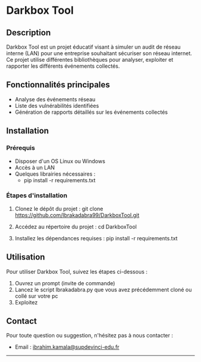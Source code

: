 # Darkbox Tool

## Description
Darkbox Tool est un projet éducatif visant à simuler un audit de réseau interne (LAN) pour une entreprise souhaitant sécuriser son réseau internet. 
Ce projet utilise différentes bibliothèques pour analyser, exploiter et rapporter les différents événements collectés.

## Fonctionnalités principales
- Analyse des événements réseau 
- Liste des vulnérabilités identifiées
- Génération de rapports détaillés sur les événements collectés

## Installation

### Prérequis
- Disposer d'un OS Linux ou Windows
- Accès à un LAN
- Quelques librairies nécessaires :
    - pip install -r requirements.txt

### Étapes d'installation
1. Clonez le dépôt du projet :
   git clone https://github.com/Ibrakadabra99/DarkboxTool.git

2. Accédez au répertoire du projet :
   cd DarkboxTool

3. Installez les dépendances requises :
   pip install -r requirements.txt

## Utilisation
Pour utiliser Darkbox Tool, suivez les étapes ci-dessous :

1. Ouvrez un prompt (invite de commande)
2. Lancez le script Ibrakadabra.py que vous avez précédemment cloné ou collé sur votre pc
3. Exploitez



## Contact
Pour toute question ou suggestion, n'hésitez pas à nous contacter :
- Email : ibrahim.kamala@supdevinci-edu.fr
---
